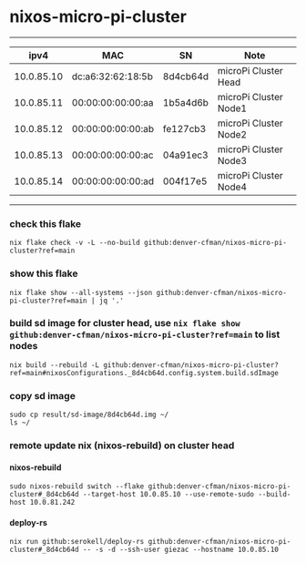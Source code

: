 # nixos-micro-pi-cluster
---
| ipv4 | MAC | SN | Note |
| --- | --- | --- | --- |
| 10.0.85.10 | dc:a6:32:62:18:5b | 8d4cb64d | microPi Cluster Head |
| 10.0.85.11 | 00:00:00:00:00:aa | 1b5a4d6b | microPi Cluster Node1 |
| 10.0.85.12 | 00:00:00:00:00:ab | fe127cb3 | microPi Cluster Node2 |
| 10.0.85.13 | 00:00:00:00:00:ac | 04a91ec3 | microPi Cluster Node3 |
| 10.0.85.14 | 00:00:00:00:00:ad | 004f17e5 | microPi Cluster Node4 |
---
### check this flake
```
nix flake check -v -L --no-build github:denver-cfman/nixos-micro-pi-cluster?ref=main
```

### show this flake
```
nix flake show --all-systems --json github:denver-cfman/nixos-micro-pi-cluster?ref=main | jq '.'
```

### build sd image for cluster head, use ` nix flake show github:denver-cfman/nixos-micro-pi-cluster?ref=main ` to list nodes
```
nix build --rebuild -L github:denver-cfman/nixos-micro-pi-cluster?ref=main#nixosConfigurations._8d4cb64d.config.system.build.sdImage
```

### copy sd image
```
sudo cp result/sd-image/8d4cb64d.img ~/
ls ~/
```

### remote update nix (nixos-rebuild) on cluster head
#### nixos-rebuild
```
sudo nixos-rebuild switch --flake github:denver-cfman/nixos-micro-pi-cluster#_8d4cb64d --target-host 10.0.85.10 --use-remote-sudo --build-host 10.0.81.242
```
#### deploy-rs
```
nix run github:serokell/deploy-rs github:denver-cfman/nixos-micro-pi-cluster#_8d4cb64d -- -s -d --ssh-user giezac --hostname 10.0.85.10
```
